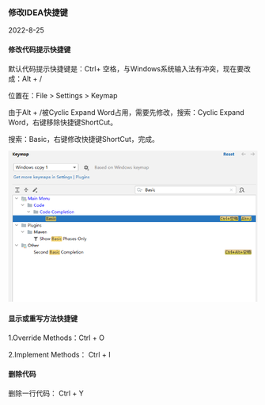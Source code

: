 ### 修改IDEA快捷键

2022-8-25

#### 修改代码提示快捷键 

默认代码提示快捷键是：Ctrl+ 空格，与Windows系统输入法有冲突，现在要改成：Alt + /

位置在：File > Settings > Keymap

由于Alt + /被Cyclic Expand Word占用，需要先修改，搜索：Cyclic Expand Word，右键移除快捷键ShortCut。

搜索：Basic，右键修改快捷键ShortCut，完成。

![image-20220825160408683](../images/image-20220825160408683.png)



#### 显示或重写方法快捷键

1.Override Methods：Ctrl + O

2.Implement Methods： Ctrl + I

#### 删除代码

删除一行代码： Ctrl + Y

